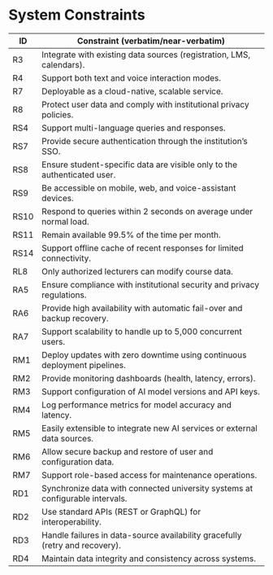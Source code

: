 # System Constraints

| ID  | Constraint (verbatim/near-verbatim) |
|-----|---|
| R3  | Integrate with existing data sources (registration, LMS, calendars). |
| R4  | Support both text and voice interaction modes. |
| R7  | Deployable as a cloud-native, scalable service. |
| R8  | Protect user data and comply with institutional privacy policies. |
| RS4 | Support multi-language queries and responses. |
| RS7 | Provide secure authentication through the institution’s SSO. |
| RS8 | Ensure student-specific data are visible only to the authenticated user. |
| RS9 | Be accessible on mobile, web, and voice-assistant devices. |
| RS10 | Respond to queries within 2 seconds on average under normal load. |
| RS11 | Remain available 99.5% of the time per month. |
| RS14 | Support offline cache of recent responses for limited connectivity. |
| RL8 | Only authorized lecturers can modify course data. |
| RA5 | Ensure compliance with institutional security and privacy regulations. |
| RA6 | Provide high availability with automatic fail-over and backup recovery. |
| RA7 | Support scalability to handle up to 5,000 concurrent users. |
| RM1 | Deploy updates with zero downtime using continuous deployment pipelines. |
| RM2 | Provide monitoring dashboards (health, latency, errors). |
| RM3 | Support configuration of AI model versions and API keys. |
| RM4 | Log performance metrics for model accuracy and latency. |
| RM5 | Easily extensible to integrate new AI services or external data sources. |
| RM6 | Allow secure backup and restore of user and configuration data. |
| RM7 | Support role-based access for maintenance operations. |
| RD1 | Synchronize data with connected university systems at configurable intervals. |
| RD2 | Use standard APIs (REST or GraphQL) for interoperability. |
| RD3 | Handle failures in data-source availability gracefully (retry and recovery). |
| RD4 | Maintain data integrity and consistency across systems. |
